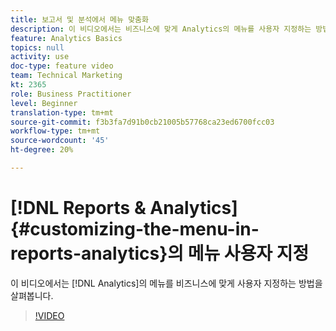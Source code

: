 ```yaml
---
title: 보고서 및 분석에서 메뉴 맞춤화
description: 이 비디오에서는 비즈니스에 맞게 Analytics의 메뉴를 사용자 지정하는 방법을 살펴봅니다.
feature: Analytics Basics
topics: null
activity: use
doc-type: feature video
team: Technical Marketing
kt: 2365
role: Business Practitioner
level: Beginner
translation-type: tm+mt
source-git-commit: f3b3fa7d91b0cb21005b57768ca23ed6700fcc03
workflow-type: tm+mt
source-wordcount: '45'
ht-degree: 20%

---
```



# [!DNL Reports & Analytics] {#customizing-the-menu-in-reports-analytics}의 메뉴 사용자 지정

이 비디오에서는 [!DNL Analytics]의 메뉴를 비즈니스에 맞게 사용자 지정하는 방법을 살펴봅니다.

>[!VIDEO](https://video.tv.adobe.com/v/25457/?quality=12)
